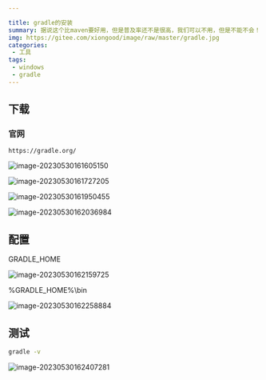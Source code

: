 ```yaml
---

title: gradle的安装
summary: 据说这个比maven要好用，但是普及率还不是很高，我们可以不用，但是不能不会！
img: https://gitee.com/xiongood/image/raw/master/gradle.jpg
categories:
 - 工具
tags:
 - windows
 - gradle
---
```


## 下载

### 官网

```http
https://gradle.org/
```

![image-20230530161605150](https://gitee.com/xiongood/image/raw/master/20230530161606.png)

![image-20230530161727205](https://gitee.com/xiongood/image/raw/master/20230530161728.png)

![image-20230530161950455](https://gitee.com/xiongood/image/raw/master/20230530161951.png)

![image-20230530162036984](https://gitee.com/xiongood/image/raw/master/20230530162038.png)

## 配置

GRADLE_HOME

![image-20230530162159725](https://gitee.com/xiongood/image/raw/master/20230530162200.png)

%GRADLE_HOME%\bin

![image-20230530162258884](https://gitee.com/xiongood/image/raw/master/20230530162301.png)

## 测试

```sh
gradle -v
```

![image-20230530162407281](https://gitee.com/xiongood/image/raw/master/20230530162408.png)







